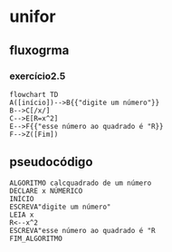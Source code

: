 # unifor
## fluxogrma
### exercício2.5
```mermaid
flowchart TD
A([início])-->B{{"digite um número"}}
B-->C[/x/]
C-->E[R=x^2]
E-->F{{"esse número ao quadrado é "R}}
F-->Z([Fim])
```

    

## pseudocódigo
```
ALGORITMO calcquadrado de um número
DECLARE x NÚMERICO
INÍCIO
ESCREVA"digite um número"
LEIA x
R<--x^2
ESCREVA"esse número ao quadrado é "R
FIM_ALGORITMO
